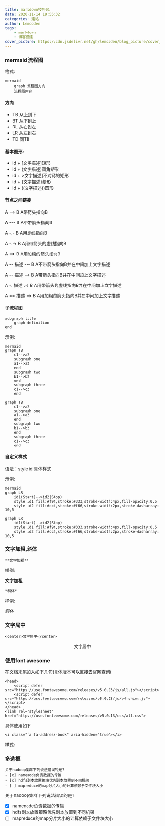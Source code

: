 ```yaml
---
title: markdown技巧01
date: 2020-11-14 19:55:32
categories: 建站
author: Lemcoden
tags:	 
	- markdown
	- 博客搭建
cover_picture: https://cdn.jsdelivr.net/gh/lemcoden/blog_picture/cover_picture/markdown.jpg
---
```


### mermaid 流程图

格式:

```
mermaid
	graph 流程图方向
	流程图内容
```

<!--more-->

#### 方向

- TB 从上到下
- BT 从下到上
- RL 从右到左
- LR 从左到右
- TD 同TB



#### 基本图形:

- id + [文字描述]矩形
- id + (文字描述)圆角矩形
- id + >文字描述]不对称的矩形
- id + {文字描述}菱形
- id + ((文字描述))圆形

#### 节点之间链接

A --> B     A带箭头指向B

A --- B      A不带箭头指向B

A -.- B      A用虚线指向B

A -.-> B    A用带箭头的虚线指向B

A ==> B   A用加粗的箭头指向B

A -- 描述 --- B       A不带箭头指向B并在中间加上文字描述

A -- 描述 --> B      A带箭头指向B并在中间加上文字描述

A -. 描述 .-> B      A用带箭头的虚线指向B并在中间加上文字描述

A == 描述 ==> B  A用加粗的箭头指向B并在中间加上文字描述

#### 子流程图

```
subgraph title
    graph definition
end
```

示例:

```
mermaid
graph TB
    c1-->a2
    subgraph one
    a1-->a2
    end
    subgraph two
    b1-->b2
    end
    subgraph three
    c1-->c2
    end
```

```mermaid
graph TB
    c1-->a2
    subgraph one
    a1-->a2
    end
    subgraph two
    b1-->b2
    end
    subgraph three
    c1-->c2
    end
```



#### 自定义样式

语法：style id 具体样式

示例:

```memaid
mermaid
graph LR
    id1(Start)-->id2(Stop)
    style id1 fill:#f9f,stroke:#333,stroke-width:4px,fill-opacity:0.5
    style id2 fill:#ccf,stroke:#f66,stroke-width:2px,stroke-dasharray: 10,5
```

```mermaid
graph LR
    id1(Start)-->id2(Stop)
    style id1 fill:#f9f,stroke:#333,stroke-width:4px,fill-opacity:0.5
    style id2 fill:#ccf,stroke:#f66,stroke-width:2px,stroke-dasharray: 10,5
```

### 文字加粗,斜体

```
**文字加粗**
```

样例:

**文字加粗**

```
*斜体*
```

样例:

*斜体*

### 文字局中

```
<center>文字居中</center>
```

<center>文字居中</center>

### 使用font awesome

在文档末尾加入如下几句(具体版本可以直接去官网查询)

```
<head> 
    <script defer src="https://use.fontawesome.com/releases/v5.0.13/js/all.js"></script> 
    <script defer src="https://use.fontawesome.com/releases/v5.0.13/js/v4-shims.js"></script> 
</head> 
<link rel="stylesheet" href="https://use.fontawesome.com/releases/v5.0.13/css/all.css">
```

具体使用如下

```
<i class="fa fa-address-book" aria-hidden="true"></i>
```

样式:<center><i class="fa fa-address-book" aria-hidden="true"></i></center>

<head> 
    <script defer src="https://use.fontawesome.com/releases/v5.0.13/js/all.js"></script> 
    <script defer src="https://use.fontawesome.com/releases/v5.0.13/js/v4-shims.js"></script> 
</head> 
<link rel="stylesheet" href="https://use.fontawesome.com/releases/v5.0.13/css/all.css">

### 多选框

```
关于hadoop集群下列说法错误的是?
- [x] namenode负责数据的传输
- [x] hdfs副本放置策略优先副本放置到不同机架
- [ ] mapreduce的map分片大小的计算依赖于文件块大小
```

关于hadoop集群下列说法错误的是?
- [x] namenode负责数据的传输
- [x] hdfs副本放置策略优先副本放置到不同机架
- [ ] mapreduce的map分片大小的计算依赖于文件块大小